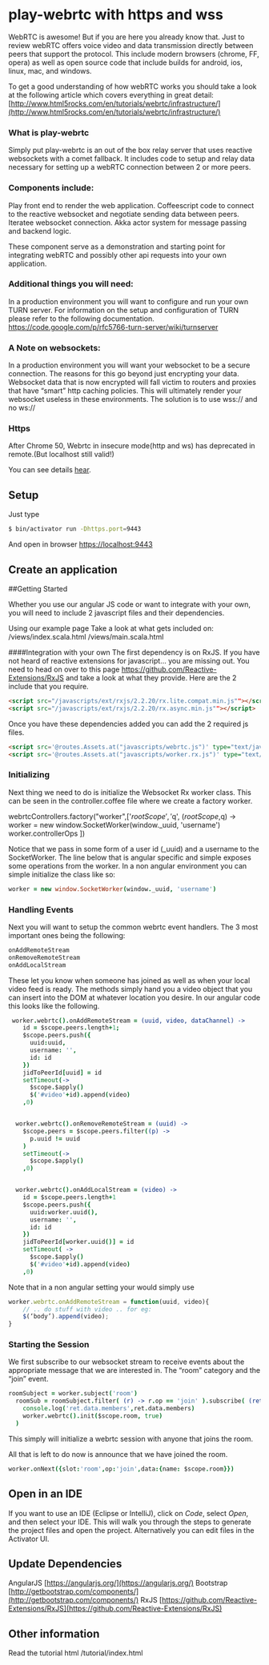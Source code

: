 play-webrtc with https and wss
==================

WebRTC is awesome!  But if you are here you already know that.  Just to review webRTC offers voice video and data transmission directly between peers that support the protocol.  This include modern browsers (chrome, FF, opera) as well as open source code that include builds for android, ios, linux, mac, and windows.

To get a good understanding of how webRTC works you should take a look at the following article which covers everything in great detail:
[http://www.html5rocks.com/en/tutorials/webrtc/infrastructure/](http://www.html5rocks.com/en/tutorials/webrtc/infrastructure/)


### What is play-webrtc 
Simply put play-webrtc is an out of the box relay server that uses reactive websockets with a comet fallback.  It includes code to setup and relay data necessary for setting up a webRTC connection between 2 or more peers.

### Components include:
Play front end to render the web application.
Coffeescript code to connect to the reactive websocket and negotiate sending data between peers.
Iteratee websocket connection.
Akka actor system for message passing and backend logic.

These component serve as a demonstration and starting point for integrating webRTC and possibly other api requests into your own application.

### Additional things you will need:
In a production environment you will want to configure and run your own TURN server.  For information on the setup and configuration of TURN please refer to the following documentation.
https://code.google.com/p/rfc5766-turn-server/wiki/turnserver

### A Note on websockets:
In a production environment you will want your websocket to be a secure connection.  The reasons for this go beyond just encrypting your data.  Websocket data that is now encrypted will fall victim to routers and proxies that have “smart” http caching policies.  This will ultimately render your websocket useless in these environments.  The solution is to use wss:// and no ws://

### Https
After Chrome 50, Webrtc in insecure mode(http and ws) has deprecated in remote.(But localhost still valid!)

You can see details [hear](https://www.chromium.org/Home/chromium-security/deprecating-powerful-features-on-insecure-origins).

Setup
-----

Just type

```bash
$ bin/activator run -Dhttps.port=9443
```

And open in browser [https://localhost:9443](https://localhost:9443)


Create an application
---------------------

##Getting Started

Whether you use our angular JS code or want to integrate with your own, you will need to include 2 javascript files and their dependencies. 

Using our example page
Take a look at what gets included on:
/views/index.scala.html
/views/main.scala.html

####Integration with your own
The first dependency is on RxJS.  If you have not heard of reactive extensions for javascript… you are missing out.  You need to head on over to this page https://github.com/Reactive-Extensions/RxJS  and take a look at what they provide.  Here are the 2 include that you require.

```html
<script src="/javascripts/ext/rxjs/2.2.20/rx.lite.compat.min.js""></script>
<script src="/javascripts/ext/rxjs/2.2.20/rx.async.min.js""></script>
```

Once you have these dependencies added you can add the 2 required js files.

```html
<script src='@routes.Assets.at("javascripts/webrtc.js")' type="text/javascript"></script>
<script src='@routes.Assets.at("javascripts/worker.rx.js")' type="text/javascript"></script>
```

### Initializing
Next thing we need to do is initialize the Websocket Rx worker class.  This can be seen in the controller.coffee file where we create a factory worker.


webrtcControllers.factory("worker",['$rootScope','$q', ($rootScope,$q) ->
  worker = new window.SocketWorker(window._uuid, 'username')
  worker.controllerOps
])

Notice that we pass in some form of a user id (_uuid) and a username to the SocketWorker.  The line below that is angular specific and simple exposes some operations from the worker.  In a non angular environment you can simple initialize the class like so:

```coffee
worker = new window.SocketWorker(window._uuid, 'username')
```

### Handling Events
Next you will want to setup the common webrtc event handlers.  The 3 most important ones being the following:
```javascript
onAddRemoteStream
onRemoveRemoteStream
onAddLocalStream
```

These let you know when someone has joined as well as when your local video feed is ready.  The methods simply hand you a video object that you can insert into the DOM at whatever location you desire.  In our angular code this looks like the following.

```coffee
 worker.webrtc().onAddRemoteStream = (uuid, video, dataChannel) ->
    id = $scope.peers.length+1;
    $scope.peers.push({
      uuid:uuid,
      username: '',
      id: id
    })
    jidToPeerId[uuid] = id
    setTimeout(->
      $scope.$apply()
      $('#video'+id).append(video)
    ,0)


  worker.webrtc().onRemoveRemoteStream = (uuid) ->
    $scope.peers = $scope.peers.filter((p) ->
      p.uuid != uuid
    )
    setTimeout(->
      $scope.$apply()
    ,0)


  worker.webrtc().onAddLocalStream = (video) ->
    id = $scope.peers.length+1
    $scope.peers.push({
      uuid:worker.uuid(),
      username: '',
      id: id
    })
    jidToPeerId[worker.uuid()] = id
    setTimeout( ->
      $scope.$apply()
      $('#video'+id).append(video)
    ,0)
```


Note that in a non angular setting your would simply use 

```javascript
worker.webrtc.onAddRemoteStream = function(uuid, video){
	// .. do stuff with video .. for eg:
	$(‘body’).append(video);
}
```


### Starting the Session
We first subscribe to our websocket stream to receive events about the appropriate message that we are interested in.  The “room” category and the “join” event.

```coffee
roomSubject = worker.subject('room')
  roomSub = roomSubject.filter( (r) -> r.op == 'join' ).subscribe( (ret) ->
    console.log('ret.data.members',ret.data.members)
    worker.webrtc().init($scope.room, true)
  )
```

This simply will initialize a webrtc session with anyone that joins the room.

All that is left to do now is announce that we have joined the room.

```coffee
worker.onNext({slot:'room',op:'join',data:{name: $scope.room}})
```




Open in an IDE
--------------

If you want to use an IDE (Eclipse or IntelliJ), click on *Code*, select *Open*, and then select your IDE.  This will walk you through the steps to generate the project files and open the project.  Alternatively you can edit files in the Activator UI.


Update Dependencies
-------------------

AngularJS
[https://angularjs.org/](https://angularjs.org/)
Bootstrap
[http://getbootstrap.com/components/](http://getbootstrap.com/components/)
RxJS
[https://github.com/Reactive-Extensions/RxJS](https://github.com/Reactive-Extensions/RxJS)

Other information
-----------------

Read the tutorial html
/tutorial/index.html
